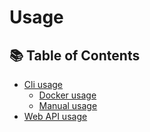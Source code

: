 # Usage

## 📚 Table of Contents
- [Cli usage](#docker-usage)
    - [Docker usage](#docker-usage)
    - [Manual usage](#manual-usage)
- [Web API usage](#web-usage)